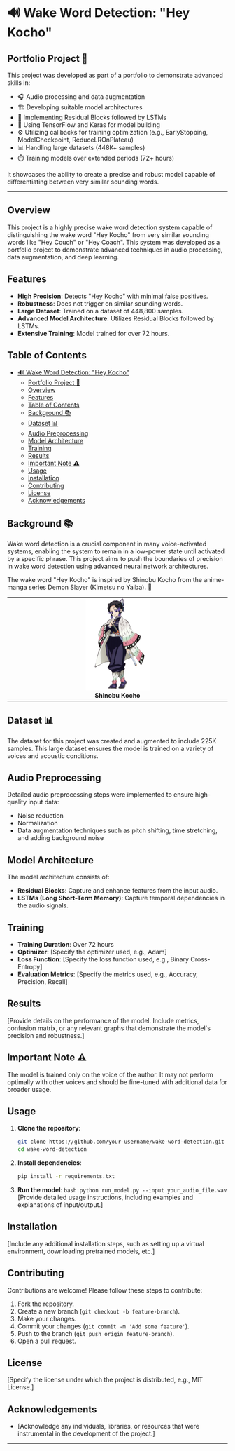 # 🔊 Wake Word Detection: "Hey Kocho"

## Portfolio Project 📁

This project was developed as part of a portfolio to demonstrate advanced skills in:

- 🎧 Audio processing and data augmentation
- 🏗️ Developing suitable model architectures
- 🔄 Implementing Residual Blocks followed by LSTMs
- 🧠 Using TensorFlow and Keras for model building
- ⚙️ Utilizing callbacks for training optimization (e.g., EarlyStopping, ModelCheckpoint, ReduceLROnPlateau)
- 📊 Handling large datasets (448K+ samples)
- ⏱️ Training models over extended periods (72+ hours)

It showcases the ability to create a precise and robust model capable of differentiating between very similar sounding words.

---

## Overview

This project is a highly precise wake word detection system capable of distinguishing the wake word "Hey Kocho" from very similar sounding words like "Hey Couch" or "Hey Coach". This system was developed as a portfolio project to demonstrate advanced techniques in audio processing, data augmentation, and deep learning.


## Features

- **High Precision**: Detects "Hey Kocho" with minimal false positives.
- **Robustness**: Does not trigger on similar sounding words.
- **Large Dataset**: Trained on a dataset of 448,800 samples.
- **Advanced Model Architecture**: Utilizes Residual Blocks followed by LSTMs.
- **Extensive Training**: Model trained for over 72 hours.

## Table of Contents

- [🔊 Wake Word Detection: "Hey Kocho"](#-wake-word-detection-hey-kocho)
  - [Portfolio Project 📁](#portfolio-project-)
  - [Overview](#overview)
  - [Features](#features)
  - [Table of Contents](#table-of-contents)
  - [Background 📚](#background-)
  - [Dataset 📊](#dataset-)
  - [Audio Preprocessing](#audio-preprocessing)
  - [Model Architecture](#model-architecture)
  - [Training](#training)
  - [Results](#results)
  - [Important Note ⚠️](#important-note-️)
  - [Usage](#usage)
  - [Installation](#installation)
  - [Contributing](#contributing)
  - [License](#license)
  - [Acknowledgements](#acknowledgements)

## Background 📚

Wake word detection is a crucial component in many voice-activated systems, enabling the system to remain in a low-power state until activated by a specific phrase. This project aims to push the boundaries of precision in wake word detection using advanced neural network architectures.

The wake word "Hey Kocho" is inspired by Shinobu Kocho from the anime-manga series Demon Slayer (Kimetsu no Yaiba). 🦋

<table>
  <tr>
    <td align="center">
      <img src="ShinobuKocho.png" style="width: 30%;"><br>
      <strong>Shinobu Kocho</strong>
    </td>
  </tr>
</table>



## Dataset 📊

The dataset for this project was created and augmented to include 225K samples. This large dataset ensures the model is trained on a variety of voices and acoustic conditions.

## Audio Preprocessing

Detailed audio preprocessing steps were implemented to ensure high-quality input data:

- Noise reduction
- Normalization
- Data augmentation techniques such as pitch shifting, time stretching, and adding background noise

## Model Architecture

The model architecture consists of:

- **Residual Blocks**: Capture and enhance features from the input audio.
- **LSTMs (Long Short-Term Memory)**: Capture temporal dependencies in the audio signals.

## Training

- **Training Duration**: Over 72 hours
- **Optimizer**: [Specify the optimizer used, e.g., Adam]
- **Loss Function**: [Specify the loss function used, e.g., Binary Cross-Entropy]
- **Evaluation Metrics**: [Specify the metrics used, e.g., Accuracy, Precision, Recall]

## Results

[Provide details on the performance of the model. Include metrics, confusion matrix, or any relevant graphs that demonstrate the model's precision and robustness.]


## Important Note ⚠️

The model is trained only on the voice of the author. It may not perform optimally with other voices and should be fine-tuned with additional data for broader usage.


## Usage

1. **Clone the repository**:
   ```bash
   git clone https://github.com/your-username/wake-word-detection.git
   cd wake-word-detection
   ```
2. **Install dependencies**:
   ```bash
   pip install -r requirements.txt
   ```
3. **Run the model**:
   `bash
python run_model.py --input your_audio_file.wav
`
   [Provide detailed usage instructions, including examples and explanations of input/output.]

## Installation

[Include any additional installation steps, such as setting up a virtual environment, downloading pretrained models, etc.]

## Contributing

Contributions are welcome! Please follow these steps to contribute:

1. Fork the repository.
2. Create a new branch (`git checkout -b feature-branch`).
3. Make your changes.
4. Commit your changes (`git commit -m 'Add some feature'`).
5. Push to the branch (`git push origin feature-branch`).
6. Open a pull request.

## License

[Specify the license under which the project is distributed, e.g., MIT License.]

## Acknowledgements

- [Acknowledge any individuals, libraries, or resources that were instrumental in the development of the project.]

---
